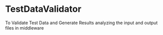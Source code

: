 # TestDataValidator
To Validate Test Data and Generate Results analyzing the input and output files in middleware
